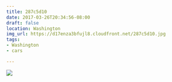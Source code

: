 ```yaml
---
title: 287c5d10
date: 2017-03-26T20:34:56-08:00
draft: false
location: Washington
img_url: https://d17enza3bfujl8.cloudfront.net/287c5d10.jpg
tags:
- Washington
- cars

---
```


![](https://d17enza3bfujl8.cloudfront.net/287c5d10.jpg)

